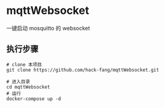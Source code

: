 # mqttWebsocket
一键启动 mosquitto 的 websocket

## 执行步骤


```
# clone 本项目
git clone https://github.com/hack-fang/mqttWebsocket.git
```

```
# 进入目录
cd mqttWebsocket 
# 运行
docker-compose up -d 
```
